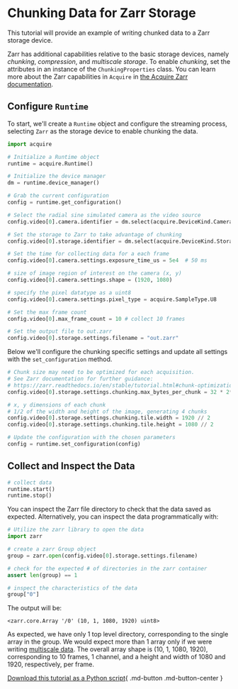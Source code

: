# Chunking Data for Zarr Storage

This tutorial will provide an example of writing chunked data to a Zarr storage device.

Zarr has additional capabilities relative to the basic storage devices, namely _chunking_, _compression_, and _multiscale storage_. To enable _chunking_, set the attributes in an instance of the `ChunkingProperties` class. You can learn more about the Zarr capabilities in `Acquire` in [the Acquire Zarr documentation](https://github.com/acquire-project/acquire-driver-zarr/blob/main/README.md).

## Configure `Runtime`
To start, we'll create a `Runtime` object and configure the streaming process, selecting `Zarr` as the storage device to enable chunking the data.

```python
import acquire

# Initialize a Runtime object
runtime = acquire.Runtime()

# Initialize the device manager
dm = runtime.device_manager()

# Grab the current configuration
config = runtime.get_configuration()

# Select the radial sine simulated camera as the video source
config.video[0].camera.identifier = dm.select(acquire.DeviceKind.Camera, "simulated: radial sin")

# Set the storage to Zarr to take advantage of chunking
config.video[0].storage.identifier = dm.select(acquire.DeviceKind.Storage, "Zarr")

# Set the time for collecting data for a each frame
config.video[0].camera.settings.exposure_time_us = 5e4  # 50 ms

# size of image region of interest on the camera (x, y)
config.video[0].camera.settings.shape = (1920, 1080)

# specify the pixel datatype as a uint8
config.video[0].camera.settings.pixel_type = acquire.SampleType.U8

# Set the max frame count
config.video[0].max_frame_count = 10 # collect 10 frames

# Set the output file to out.zarr
config.video[0].storage.settings.filename = "out.zarr"
```
Below we'll configure the chunking specific settings and update all settings with the `set_configuration` method.

```python
# Chunk size may need to be optimized for each acquisition.
# See Zarr documentation for further guidance:
# https://zarr.readthedocs.io/en/stable/tutorial.html#chunk-optimizations
config.video[0].storage.settings.chunking.max_bytes_per_chunk = 32 * 2**20 # 32 MB

# x, y dimensions of each chunk
# 1/2 of the width and height of the image, generating 4 chunks
config.video[0].storage.settings.chunking.tile.width = 1920 // 2
config.video[0].storage.settings.chunking.tile.height = 1080 // 2

# Update the configuration with the chosen parameters
config = runtime.set_configuration(config)
```

## Collect and Inspect the Data

```python
# collect data
runtime.start()
runtime.stop()
```

You can inspect the Zarr file directory to check that the data saved as expected. Alternatively, you can inspect the data programmatically with:

```python
# Utilize the zarr library to open the data
import zarr

# create a zarr Group object
group = zarr.open(config.video[0].storage.settings.filename)

# check for the expected # of directories in the zarr container
assert len(group) == 1

# inspect the characteristics of the data
group["0"]
```

The output will be:
```
<zarr.core.Array '/0' (10, 1, 1080, 1920) uint8>
```
As expected, we have only 1 top level directory, corresponding to the single array in the group. We would expect more than 1 array only if we were writing [multiscale data](multiscale.md). The overall array shape is (10, 1, 1080, 1920), corresponding to 10 frames, 1 channel, and a height and width of 1080 and 1920, respectively, per frame.

[Download this tutorial as a Python script](chunked.py){ .md-button .md-button-center }
